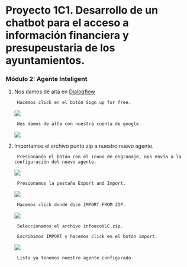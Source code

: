 # **Proyecto 1C1. Desarrollo de un chatbot para el acceso a información financiera y presupeustaria de los ayuntamientos.**

### Módulo 2: Agente Inteligent


1. Nos damos de alta en [Dialogflow](https://dialogflow.com/)
       
        Hacemos click en el botón Sign up for free.
        
    ![](https://github.com/areahackerscivics/Apiai_M2_infoecoVLC/tree/master/Imagen/Sign_in.png)

        Nos damos de alta con nuestra cuenta de google.

    ![](https://github.com/areahackerscivics/Apiai_M2_infoecoVLC/Imagen/sign_in_google.png)

2. Importamos el archivo punto zip a nuestro nuevo agente.

        Presionando el botón con el icono de engranaje, nos envía a la configuración del nuevo agente.
        
    ![](https://github.com/areahackerscivics/Apiai_M2_infoecoVLC/Imagen/New_Agen.png)

        Presionamos la pestaña Export and Import.

    ![](https://github.com/areahackerscivics/Apiai_M2_infoecoVLC/Imagen/Set_new_Agent)
       
        Hacemos click donde dice IMPORT FROM ZIP.
 
    ![](https://github.com/areahackerscivics/Apiai_M2_infoecoVLC/Imagen/Import_zip.png)
 
        Seleccionamos el archivo infoecoVLC.zip.

        Escribimos IMPORT y hacemos click en el botón import.

    ![](https://github.com/areahackerscivics/Apiai_M2_infoecoVLC/Imagen/type_import.png)

        Listo ya tenemos nuestro agente configurado.
        




